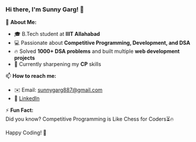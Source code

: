 

<!--
**gargpb31/gargpb31** is a ✨ _special_ ✨ repository because its `README.md` (this file) appears on your GitHub profile.

Here are some ideas to get you started:

- 🔭 I’m currently working on ...
- 🌱 I’m currently learning ...
- 👯 I’m looking to collaborate on ...
- 🤔 I’m looking for help with ...
- 💬 Ask me about ...
- 📫 How to reach me: ...
- 😄 Pronouns: ...
- ⚡ Fun fact: ...
-->
### Hi there, I'm Sunny Garg! 👋  

🚀 **About Me:**  
- 🎓 B.Tech student at **IIIT Allahabad**  
- 💻 Passionate about **Competitive Programming, Development, and DSA**  
- 🔥 Solved **1000+ DSA problems** and built multiple **web development projects**  
- 🌱 Currently sharpening my **CP** skills  

📫 **How to reach me:**  
- ✉️ Email: sunnygarg887@gmail.com  
- 🔗 [LinkedIn](https://www.linkedin.com/in/gargpb31/)  

⚡ **Fun Fact:**  
Did you know? Competitive Programming is Like Chess for Coders⏳🔥  

Happy Coding! 🚀  
